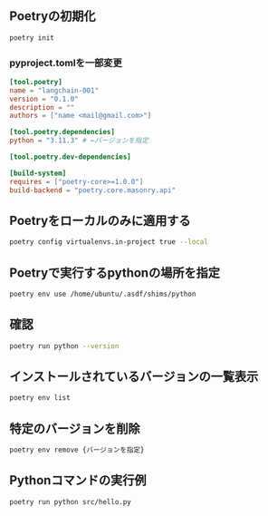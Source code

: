 ## Poetryの初期化

```bash
poetry init
```

### pyproject.tomlを一部変更

```toml
[tool.poetry]
name = "langchain-001"
version = "0.1.0"
description = ""
authors = ["name <mail@gmail.com>"]

[tool.poetry.dependencies]
python = "3.11.3" # ←バージョンを指定

[tool.poetry.dev-dependencies]

[build-system]
requires = ["poetry-core>=1.0.0"]
build-backend = "poetry.core.masonry.api"
```

## Poetryをローカルのみに適用する

```bash
poetry config virtualenvs.in-project true --local
```

## Poetryで実行するpythonの場所を指定 

```bash
poetry env use /home/ubuntu/.asdf/shims/python
```

## 確認

```bash
poetry run python --version
```

## インストールされているバージョンの一覧表示

```bash
poetry env list
```

## 特定のバージョンを削除

```bash
poetry env remove {バージョンを指定}
```

## Pythonコマンドの実行例

```bash
poetry run python src/hello.py
```